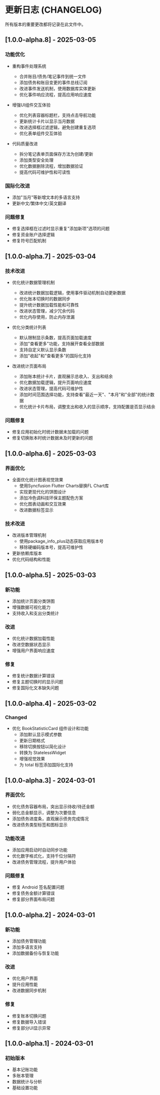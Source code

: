 # 更新日志 (CHANGELOG)

所有版本的重要更改都将记录在此文件中。

## [1.0.0-alpha.8] - 2025-03-05

### 功能优化
- 重构事件处理系统
  - 合并账目/债务/笔记事件到统一文件
  - 添加债务和账目变更的事件总线订阅
  - 改进事件发送机制，使用数据库实体更新
  - 优化事件响应流程，提高应用响应速度

- 增强UI组件交互体验
  - 优化列表容器标题栏，支持点击导航功能
  - 更新统计卡片以显示当月数据
  - 改进选择框过滤逻辑，避免创建重复选项
  - 优化表单组件交互体验

- 代码质量改进
  - 拆分笔记表单页面保存方法为创建/更新
  - 添加类型安全处理
  - 优化数据删除流程，增加数据验证
  - 提高代码可维护性和可读性

### 国际化改进
- 添加"当月"等新增文本的多语言支持
- 更新中文/繁体中文/英文翻译

### 问题修复
- 修复选择框在过滤时显示重复"添加新项"选项的问题
- 修复资金账户选择逻辑
- 修复符号匹配机制

## [1.0.0-alpha.7] - 2025-03-04

### 技术改进
- 优化统计数据管理机制
  - 改进统计数据加载逻辑，使用事件驱动机制自动更新数据
  - 优化账本切换时的数据同步
  - 提升统计数据加载性能和可靠性
  - 改进状态管理，减少冗余代码
  - 优化内存使用，防止内存泄漏

- 优化分类统计列表
  - 默认限制显示条数，提高页面加载速度
  - 添加"查看更多"功能，支持展开查看全部数据
  - 支持自定义默认显示条数
  - 添加"收起"和"查看更多"的国际化支持
  
- 改进统计页面布局
  - 添加账本统计卡片，直观展示总收入、支出和结余
  - 优化数据加载逻辑，提升页面响应速度
  - 改进状态管理，提高代码可维护性
  - 添加时间范围选择功能，支持查看"最近一天"、"本月"和"全部"的统计数据
  - 优化统计卡片布局，调整支出和收入的显示顺序，支持配置是否显示结余


### 问题修复
- 修复应用初始化时统计数据未加载的问题
- 修复切换账本时统计数据未及时更新的问题



## [1.0.0-alpha.6] - 2025-03-03

### 界面优化
- 全面优化统计图表视觉效果
  - 使用Syncfusion Flutter Charts替换FL Chart库
  - 实现更现代化的饼图设计
  - 添加冷色调科技环保主题配色方案
  - 优化图表动画和交互效果
  - 改进数据标签显示
### 技术改进
- 改进版本管理机制
  - 使用package_info_plus动态获取应用版本号
  - 移除硬编码版本号，提高可维护性
- 更新依赖库版本
- 优化代码结构和性能

## [1.0.0-alpha.5] - 2025-03-03

### 新功能
- 添加统计页面分类饼图
- 增强数据可视化能力
- 支持收入和支出分类统计

### 改进
- 优化统计数据加载性能
- 改进空数据状态显示
- 增强用户界面响应速度

### 修复
- 修复统计数据计算错误
- 修复主题切换时的显示问题
- 修复国际化文本缺失问题

## [1.0.0-alpha.4] - 2025-03-02

### Changed

- 优化 BookStatisticCard 组件设计和功能
  - 添加默认显示模式参数
  - 更新日期格式
  - 移除切换按钮以简化设计
  - 转换为 StatelessWidget
  - 增强视觉效果
  - 为 total 标签添加国际化支持

## [1.0.0-alpha.3] - 2024-03-01

### 界面优化
- 优化债务容器布局，突出显示待收/待还金额
- 弱化总金额显示，调整为次要信息
- 添加债务进度条，直观展示债务完成情况
- 改进债务类型标签和图标显示

### 功能改进
- 添加应用启动时自动同步功能
- 优化数字格式化，支持千位分隔符
- 改进债务管理流程，提升用户体验

### 问题修复
- 修复 Android 签名配置问题
- 修复债务金额计算错误
- 修复部分界面布局问题

## [1.0.0-alpha.2] - 2024-03-01

### 新功能
- 添加债务管理功能
- 添加多语言支持
- 添加数据备份与恢复功能

### 改进
- 优化用户界面
- 提升应用性能
- 改进数据同步机制

### 修复
- 修复账本切换问题
- 修复数据导入错误
- 修复部分UI显示异常

## [1.0.0-alpha.1] - 2024-03-01

### 初始版本
- 基本记账功能
- 多账本管理
- 数据统计与分析
- 基础设置功能 